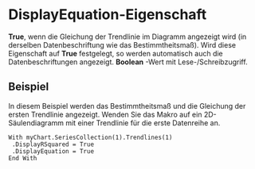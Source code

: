 
# DisplayEquation-Eigenschaft

 **True**, wenn die Gleichung der Trendlinie im Diagramm angezeigt wird (in derselben Datenbeschriftung wie das Bestimmtheitsmaß). Wird diese Eigenschaft auf **True** festgelegt, so werden automatisch auch die Datenbeschriftungen angezeigt. **Boolean** -Wert mit Lese-/Schreibzugriff.


## Beispiel

In diesem Beispiel werden das Bestimmtheitsmaß und die Gleichung der ersten Trendlinie angezeigt. Wenden Sie das Makro auf ein 2D-Säulendiagramm mit einer Trendlinie für die erste Datenreihe an.


```
With myChart.SeriesCollection(1).Trendlines(1) 
 .DisplayRSquared = True 
 .DisplayEquation = True 
End With
```

